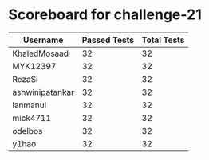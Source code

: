 # Scoreboard for challenge-21
| Username   | Passed Tests | Total Tests |
|------------|--------------|-------------|
| KhaledMosaad | 32 | 32 |
| MYK12397 | 32 | 32 |
| RezaSi | 32 | 32 |
| ashwinipatankar | 32 | 32 |
| lanmanul | 32 | 32 |
| mick4711 | 32 | 32 |
| odelbos | 32 | 32 |
| y1hao | 32 | 32 |
